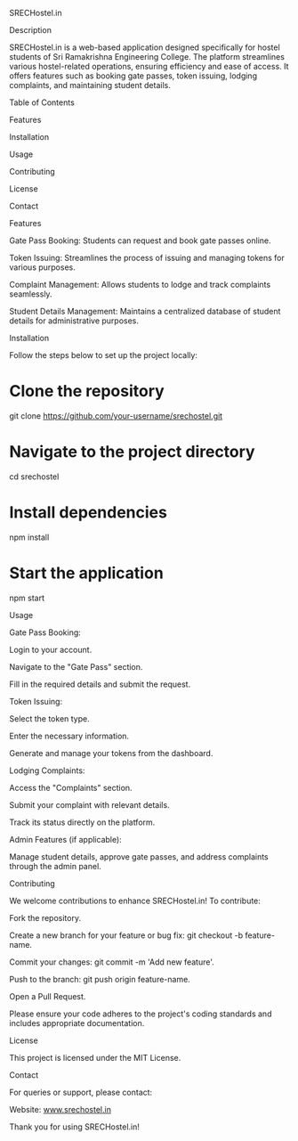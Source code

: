 SRECHostel.in

Description

SRECHostel.in is a web-based application designed specifically for hostel students of Sri Ramakrishna Engineering College. The platform streamlines various hostel-related operations, ensuring efficiency and ease of access. It offers features such as booking gate passes, token issuing, lodging complaints, and maintaining student details.

Table of Contents

Features

Installation

Usage

Contributing

License

Contact

Features

Gate Pass Booking: Students can request and book gate passes online.

Token Issuing: Streamlines the process of issuing and managing tokens for various purposes.

Complaint Management: Allows students to lodge and track complaints seamlessly.

Student Details Management: Maintains a centralized database of student details for administrative purposes.

Installation

Follow the steps below to set up the project locally:

# Clone the repository
git clone https://github.com/your-username/srechostel.git

# Navigate to the project directory
cd srechostel

# Install dependencies
npm install

# Start the application
npm start

Usage

Gate Pass Booking:

Login to your account.

Navigate to the "Gate Pass" section.

Fill in the required details and submit the request.

Token Issuing:

Select the token type.

Enter the necessary information.

Generate and manage your tokens from the dashboard.

Lodging Complaints:

Access the "Complaints" section.

Submit your complaint with relevant details.

Track its status directly on the platform.

Admin Features (if applicable):

Manage student details, approve gate passes, and address complaints through the admin panel.

Contributing

We welcome contributions to enhance SRECHostel.in! To contribute:

Fork the repository.

Create a new branch for your feature or bug fix: git checkout -b feature-name.

Commit your changes: git commit -m 'Add new feature'.

Push to the branch: git push origin feature-name.

Open a Pull Request.

Please ensure your code adheres to the project's coding standards and includes appropriate documentation.

License

This project is licensed under the MIT License.

Contact

For queries or support, please contact:

Website: www.srechostel.in

Thank you for using SRECHostel.in!
